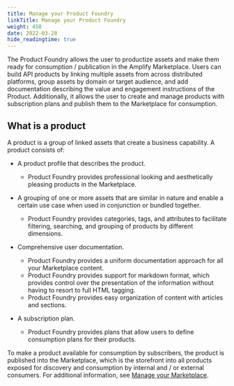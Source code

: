 ```yaml
---
title: Manage your Product Foundry
linkTitle: Manage your Product Foundry
weight: 450
date: 2022-03-28
hide_readingtime: true
---
```


The Product Foundry allows the user to productize assets and make them ready for consumption / publication in the Amplify Marketplace. Users can build API products by linking multiple assets from across distributed platforms, group assets by domain or target audience, and add documentation describing the value and engagement instructions of the Product. Additionally, it allows the user to create and manage products with subscription plans and publish them to the Marketplace for consumption.

## What is a product

A product is a group of linked assets that create a business capability. A product consists of:

* A product profile that describes the product.

    * Product Foundry provides professional looking and aesthetically pleasing products in the Marketplace.

* A grouping of one or more assets that are similar in nature and enable a certain use case when used in conjunction or bundled together.

    * Product Foundry provides categories, tags, and attributes to facilitate filtering, searching, and grouping of products by different dimensions.

* Comprehensive user documentation.

    * Product Foundry provides a uniform documentation approach for all your Marketplace content.
    * Product Foundry provides support for markdown format, which provides control over the presentation of the information without having to resort to full HTML tagging.
    * Product Foundry provides easy organization of content with articles and sections.

* A subscription plan.

    * Product Foundry provides plans that allow users to define consumption plans for their products.

To make a product available for consumption by subscribers, the product is published into the Marketplace, which is the storefront into all products exposed for discovery and consumption by internal and / or external consumers. For additional information, see [Manage your Marketplace](/docs/manage_marketplace/).
